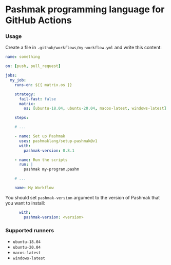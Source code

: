 # Pashmak programming language for GitHub Actions

### Usage
Create a file in `.github/workflows/my-workflow.yml` and write this content:

```yml
name: something

on: [push, pull_request]

jobs:
  my_job:
    runs-on: ${{ matrix.os }}

    strategy:
      fail-fast: false
      matrix:
        os: [ubuntu-18.04, ubuntu-20.04, macos-latest, windows-latest]

    steps:

    # ...

    - name: Set up Pashmak
      uses: pashmaklang/setup-pashmak@v1
      with:
        pashmak-version: 0.8.1

    - name: Run the scripts
      run: |
        pashmak my-program.pashm

    # ...

    name: My Workflow
```

You should set `pashmak-version` argument to the version of Pashmak that you want to install:

```yml
      with:
        pashmak-version: <version>
```

### Supported runners
- `ubuntu-18.04`
- `ubuntu-20.04`
- `macos-latest`
- `windows-latest`
